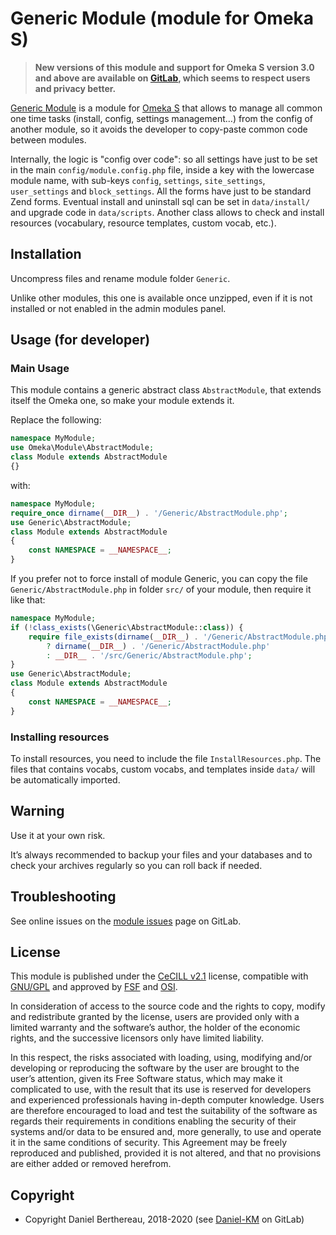 Generic Module (module for Omeka S)
===================================


> __New versions of this module and support for Omeka S version 3.0 and above
> are available on [GitLab], which seems to respect users and privacy better.__


[Generic Module] is a module for [Omeka S] that allows to manage all common one
time tasks (install, config, settings management…) from the config of another
module, so it avoids the developer to copy-paste common code between modules.

Internally, the logic is "config over code": so all settings have just to be set
in the main `config/module.config.php` file, inside a key with the lowercase
module name, with sub-keys `config`, `settings`, `site_settings`, `user_settings`
and `block_settings`. All the forms have just to be standard Zend forms.
Eventual install and uninstall sql can be set in `data/install/` and upgrade
code in `data/scripts`. Another class allows to check and install resources
(vocabulary, resource templates, custom vocab, etc.).


Installation
------------

Uncompress files and rename module folder `Generic`.

Unlike other modules, this one is available once unzipped, even if it is not
installed or not enabled in the admin modules panel.


Usage (for developer)
---------------------

### Main Usage

This module contains a generic abstract class `AbstractModule`, that extends
itself the Omeka one, so make your module extends it.

Replace the following:

```php
namespace MyModule;
use Omeka\Module\AbstractModule;
class Module extends AbstractModule
{}
```

with:

```php
namespace MyModule;
require_once dirname(__DIR__) . '/Generic/AbstractModule.php';
use Generic\AbstractModule;
class Module extends AbstractModule
{
    const NAMESPACE = __NAMESPACE__;
}
```

If you prefer not to force install of module Generic, you can copy the file `Generic/AbstractModule.php`
in folder `src/` of your module, then require it like that:

```php
namespace MyModule;
if (!class_exists(\Generic\AbstractModule::class)) {
    require file_exists(dirname(__DIR__) . '/Generic/AbstractModule.php')
        ? dirname(__DIR__) . '/Generic/AbstractModule.php'
        : __DIR__ . '/src/Generic/AbstractModule.php';
}
use Generic\AbstractModule;
class Module extends AbstractModule
{
    const NAMESPACE = __NAMESPACE__;
}
```

### Installing resources

To install resources, you need to include the file `InstallResources.php`. The
files that contains vocabs, custom vocabs, and templates inside `data/` will be
automatically imported.


Warning
-------

Use it at your own risk.

It’s always recommended to backup your files and your databases and to check
your archives regularly so you can roll back if needed.


Troubleshooting
---------------

See online issues on the [module issues] page on GitLab.


License
-------

This module is published under the [CeCILL v2.1] license, compatible with
[GNU/GPL] and approved by [FSF] and [OSI].

In consideration of access to the source code and the rights to copy, modify and
redistribute granted by the license, users are provided only with a limited
warranty and the software’s author, the holder of the economic rights, and the
successive licensors only have limited liability.

In this respect, the risks associated with loading, using, modifying and/or
developing or reproducing the software by the user are brought to the user’s
attention, given its Free Software status, which may make it complicated to use,
with the result that its use is reserved for developers and experienced
professionals having in-depth computer knowledge. Users are therefore encouraged
to load and test the suitability of the software as regards their requirements
in conditions enabling the security of their systems and/or data to be ensured
and, more generally, to use and operate it in the same conditions of security.
This Agreement may be freely reproduced and published, provided it is not
altered, and that no provisions are either added or removed herefrom.


Copyright
---------

* Copyright Daniel Berthereau, 2018-2020 (see [Daniel-KM] on GitLab)


[Generic module]: https://gitlab.com/Daniel-KM/Omeka-S-module-Generic
[Omeka S]: https://omeka.org/s
[GitLab]: https://gitlab.com/Daniel-KM/Omeka-S-module-Generic
[module issues]: https://gitlab.com/Daniel-KM/Omeka-S-module-Generic/-/issues
[CeCILL v2.1]: https://www.cecill.info/licences/Licence_CeCILL_V2.1-en.html
[GNU/GPL]: https://www.gnu.org/licenses/gpl-3.0.html
[FSF]: https://www.fsf.org
[OSI]: http://opensource.org
[MIT]: http://http://opensource.org/licenses/MIT
[Daniel-KM]: https://gitlab.com/Daniel-KM "Daniel Berthereau"
